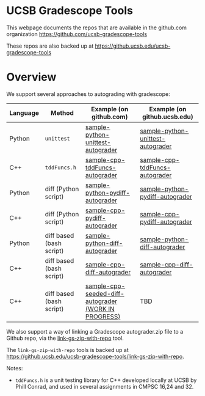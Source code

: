 # UCSB Gradescope Tools

This webpage documents the repos that are available in the github.com organization <https://github.com/ucsb-gradescope-tools>

These repos are also backed up at <https://github.ucsb.edu/ucsb-gradescope-tools>

# Overview

We support several approaches to autograding with gradescope:


| Language | Method | Example (on github.com) | Example (on github.ucsb.edu) |
|----------|--------|---------|------|
| Python   | `unittest` |  [sample-python-unittest-autograder](https://github.com/ucsb-gradescope-tools/sample-python-unittest-autograder) |  [sample-python-unittest-autograder](https://github.ucsb.edu/ucsb-gradescope-tools/sample-python-unittest-autograder) | 
| C++      | `tddFuncs.h` |   [sample-cpp-tddFuncs-autograder](https://github.com/ucsb-gradescope-tools/sample-cpp-tddFuncs-autograder)  |   [sample-cpp-tddFuncs-autograder](https://github.ucsb.edu/ucsb-gradescope-tools/sample-cpp-tddFuncs-autograder) |  
| Python   | diff (Python script)|  [sample-python-pydiff-autograder](https://github.com/ucsb-gradescope-tools/sample-python-pydiff-autograder) |   [sample-python-pydiff-autograder](https://github.ucsb.edu/ucsb-gradescope-tools/sample-python-pydiff-autograder) | 
| C++      | diff (Python script) |  [sample-cpp-pydiff-autograder](https://github.com/ucsb-gradescope-tools/sample-cpp-pydiff-autograder) |  [sample-cpp-pydiff-autograder](https://github.ucsb.edu/ucsb-gradescope-tools/sample-cpp-pydiff-autograder) | 
| Python   | diff based (bash script) |   [sample-python-diff-autograder](https://github.com/ucsb-gradescope-tools/sample-python-diff-autograder) |   [sample-python-diff-autograder](https://github.ucsb.edu/ucsb-gradescope-tools/sample-python-diff-autograder) | 
| C++      | diff based (bash script)|  [sample-cpp-diff-autograder](https://github.com/ucsb-gradescope-tools/sample-cpp-diff-autograder) |  [sample-cpp-diff-autograder](https://github.ucsb.edu/ucsb-gradescope-tools/sample-cpp-diff-autograder) | 
| C++      | diff based (bash script)|  [sample-cpp-seeded-diff-autograder (WORK IN PROGRESS)](https://github.com/ucsb-gradescope-tools/sample-cpp-seeded-diff-autograder) |  TBD | 

We also support a way of linking a Gradescope autograder.zip file to a Github repo, via the [link-gs-zip-with-repo](https://github.com/ucsb-gradescope-tools/link-gs-zip-with-repo) tool.

The `link-gs-zip-with-repo` tools is backed up at <https://github.ucsb.edu/ucsb-gradescope-tools/link-gs-zip-with-repo>.

Notes:
* `tddFuncs.h` is a  unit testing library for C++ developed locally at UCSB by Phill Conrad, and used in several assignments in CMPSC 16,24 and 32.
